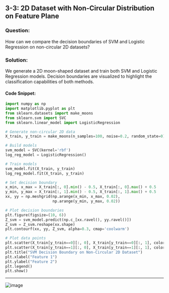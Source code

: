 ## 3-3: 2D Dataset with Non-Circular Distribution on Feature Plane

### Question:
How can we compare the decision boundaries of SVM and Logistic Regression on non-circular 2D datasets?

### Solution:
We generate a 2D moon-shaped dataset and train both SVM and Logistic Regression models. Decision boundaries are visualized to highlight the classification capabilities of both methods.

#### Code Snippet:
```python
import numpy as np
import matplotlib.pyplot as plt
from sklearn.datasets import make_moons
from sklearn.svm import SVC
from sklearn.linear_model import LogisticRegression

# Generate non-circular 2D data
X_train, y_train = make_moons(n_samples=100, noise=0.2, random_state=0)

# Build models
svm_model = SVC(kernel='rbf')
log_reg_model = LogisticRegression()

# Train models
svm_model.fit(X_train, y_train)
log_reg_model.fit(X_train, y_train)

# Set decision boundary
x_min, x_max = X_train[:, 0].min() - 0.5, X_train[:, 0].max() + 0.5
y_min, y_max = X_train[:, 1].min() - 0.5, X_train[:, 1].max() + 0.5
xx, yy = np.meshgrid(np.arange(x_min, x_max, 0.02),
                     np.arange(y_min, y_max, 0.02))

# Plot decision boundaries
plt.figure(figsize=(10, 6))
Z_svm = svm_model.predict(np.c_[xx.ravel(), yy.ravel()])
Z_svm = Z_svm.reshape(xx.shape)
plt.contourf(xx, yy, Z_svm, alpha=0.3, cmap='coolwarm')

# Plot data points
plt.scatter(X_train[y_train==0][:, 0], X_train[y_train==0][:, 1], color='red', label='Class 0')
plt.scatter(X_train[y_train==1][:, 0], X_train[y_train==1][:, 1], color='blue', label='Class 1')
plt.title("SVM Decision Boundary on Non-Circular 2D Dataset")
plt.xlabel("Feature 1")
plt.ylabel("Feature 2")
plt.legend()
plt.show()
```

---

![image](https://github.com/user-attachments/assets/133dd19d-aa5a-4478-920a-821f8c586eb8)

